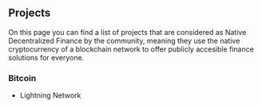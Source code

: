 ## Projects

On this page you can find a list of projects that are considered as Native Decentralized Finance by the community, meaning they use the native cryptocurrency of a blockchain network to offer publicly accesible finance solutions for everyone.

### Bitcoin

* Lightning Network
